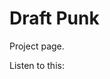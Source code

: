 # Draft Punk

Project page.

Listen to this: <audio src="https://media.githubusercontent.com/media/dgjz-music-composition-services/NeuralNetSynth/master/4Beats2.wav" />
